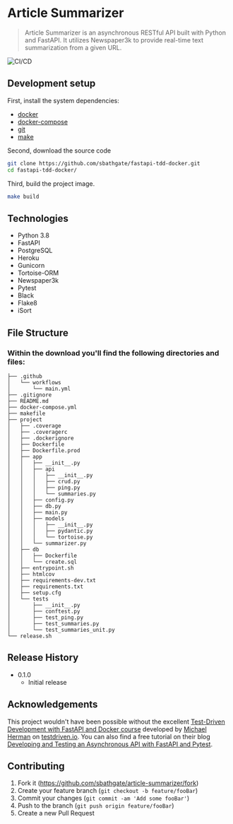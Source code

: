 # Article Summarizer
> Article Summarizer is an asynchronous RESTful API built with Python and FastAPI. It utilizes Newspaper3k to provide real-time text summarization from a given URL. 

![CI/CD](https://github.com/sbathgate/fastapi-tdd-docker/workflows/CI%20CD/badge.svg?branch=master)

## Development setup

First, install the system dependencies:
* [docker](https://docs.docker.com/)
* [docker-compose](https://docs.docker.com/compose/)
* [git](https://git-scm.com/)
* [make](https://www.gnu.org/software/make/)

Second, download the source code
```sh
git clone https://github.com/sbathgate/fastapi-tdd-docker.git
cd fastapi-tdd-docker/
```

Third, build the project image. 
```sh
make build
```

## Technologies
* Python 3.8
* FastAPI 
* PostgreSQL
* Heroku
* Gunicorn 
* Tortoise-ORM 
* Newspaper3k
* Pytest
* Black 
* Flake8
* iSort

## File Structure
### Within the download you'll find the following directories and files:
```
├── .github
│   └── workflows
│       └── main.yml
├── .gitignore
├── README.md
├── docker-compose.yml
├── makefile
├── project
│   ├── .coverage
│   ├── .coveragerc
│   ├── .dockerignore
│   ├── Dockerfile
│   ├── Dockerfile.prod
│   ├── app
│   │   ├── __init__.py
│   │   ├── api
│   │   │   ├── __init__.py
│   │   │   ├── crud.py
│   │   │   ├── ping.py
│   │   │   └── summaries.py
│   │   ├── config.py
│   │   ├── db.py
│   │   ├── main.py
│   │   ├── models
│   │   │   ├── __init__.py
│   │   │   ├── pydantic.py
│   │   │   └── tortoise.py
│   │   └── summarizer.py
│   ├── db
│   │   ├── Dockerfile
│   │   └── create.sql
│   ├── entrypoint.sh
│   ├── htmlcov
│   ├── requirements-dev.txt
│   ├── requirements.txt
│   ├── setup.cfg
│   └── tests
│       ├── __init__.py
│       ├── conftest.py
│       ├── test_ping.py
│       ├── test_summaries.py
│       └── test_summaries_unit.py
└── release.sh
```

## Release History

* 0.1.0
    * Initial release

## Acknowledgements
This project wouldn't have been possible without the excellent [Test-Driven Development with FastAPI and Docker course](https://testdriven.io/courses/tdd-fastapi/) developed by [Michael Herman](https://mherman.org/) on [testdriven.io](https://testdriven.io). You can also find a free tutorial on their blog [Developing and Testing an Asynchronous API with FastAPI and Pytest](https://testdriven.io/blog/fastapi-crud/).

## Contributing

1. Fork it (<https://github.com/sbathgate/article-summarizer/fork>)
2. Create your feature branch (`git checkout -b feature/fooBar`)
3. Commit your changes (`git commit -am 'Add some fooBar'`)
4. Push to the branch (`git push origin feature/fooBar`)
5. Create a new Pull Request

